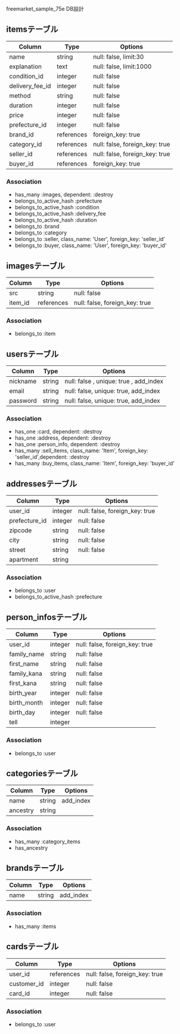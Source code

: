 freemarket_sample_75e DB設計

## itemsテーブル
|Column|Type|Options|
|------|----|-------|
|name|string|null: false, limit:30|
|explanation|text|null: false, limit:1000|
|condition_id|integer|null: false|
|delivery_fee_id|integer|null: false|
|method|string|null: false|
|duration|integer|null: false|
|price|integer|null: false|
|prefecture_id|integer|null: false|
|brand_id|references|foreign_key: true|
|category_id|references|null: false, foreign_key: true|
|seller_id|references|null: false, foreign_key: true|
|buyer_id|references|foreign_key: true|
### Association
- has_many :images, dependent: :destroy
- belongs_to_active_hash :prefecture
- belongs_to_active_hash :condition
- belongs_to_active_hash :delivery_fee
- belongs_to_active_hash :duration
- belongs_to :brand
- belongs_to :category
- belongs_to :seller, class_name: 'User', foreign_key: 'seller_id'
- belongs_to :buyer, class_name: 'User', foreign_key: 'buyer_id'

## imagesテーブル
|Column|Type|Options|
|------|----|-------|
|src|string|null: false|
|item_id|references|null: false, foreign_key: true|
### Association
- belongs_to :item

## usersテーブル
|Column|Type|Options|
|------|----|-------|
|nickname|string|null: false , unique: true , add_index|
|email   |string|null: false, unique: true, add_index|
|password|string|null: false, unique: true, add_index|
### Association
- has_one :card, dependent: :destroy
- has_one :address, dependent: :destroy
- has_one :person_info, dependent: :destroy
- has_many :sell_items, class_name: 'Item', foreign_key: 'seller_id',dependent: :destroy
- has_many :buy_items, class_name: 'Item', foreign_key: 'buyer_id'


## addressesテーブル
|Column|Type|Options|
|------|----|-------|
|user_id       |integer|null: false, foreign_key: true|
|prefecture_id |integer|null: false|
|zipcode       |string |null: false |
|city          |string |null: false |
|street        |string |null: false |
|apartment     |string | |
### Association
- belongs_to :user
- belongs_to_active_hash :prefecture

## person_infosテーブル
|Column|Type|Options|
|------|----|-------|
|user_id    |integer|null: false, foreign_key: true|
|family_name|string |null: false |
|first_name |string |null: false |
|family_kana|string |null: false |
|first_kana |string |null: false |
|birth_year |integer|null: false |
|birth_month|integer|null: false |
|birth_day  |integer|null: false |
|tell       |integer| |
### Association
- belongs_to :user

## categoriesテーブル
|Column|Type|Options|
|------|----|-------|
|name|string|add_index|
|ancestry|string||
### Association
- has_many :category_items
- has_ancestry


## brandsテーブル
|Column|Type|Options|
|------|----|-------|
|name|string|add_index|
### Association
- has_many :items


## cardsテーブル
|Column|Type|Options|
|------|----|-------|
|user_id |references|null: false, foreign_key: true|
|customer_id| integer| null: false |
|card_id |integer |null: false |
### Association
- belongs_to :user

